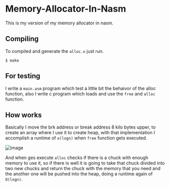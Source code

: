 # Memory-Allocator-In-Nasm
This is my version of my memory allocator in nasm.
## Compiling
To compiled and generate the `alloc.o` just run.
```
$ make
```
## For testing
I write a `main.asm` program which test a little bit the behaivor of the alloc function, also I write c program which loads and use the `free` and `alloc` function.
## How works
Basically I move the brk address or break address 8 kilo bytes upper, to create an array where I use it to create heap, with that implementation I accomplish a runtime of `o(logn)` when `free` function gets executed. 

![image](https://user-images.githubusercontent.com/66882463/173128530-09573e90-8fdf-4c30-b51a-b51fa179ea8a.png)

And when ges execute `alloc` checks if there is a chuck with enough memory to use it, so if there is well it is going to take that chuck divided into two new chucks and return the chuck with the memory that you need and the another one will be pushed into the heap, doing a runtime again of `O(logn)`.

